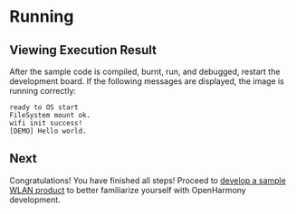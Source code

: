 # Running


## Viewing Execution Result

After the sample code is compiled, burnt, run, and debugged, restart the development board. If the following messages are displayed, the image is running correctly:

  
```
ready to OS start
FileSystem mount ok.
wifi init success!
[DEMO] Hello world.
```


## Next

Congratulations! You have finished all steps! Proceed to [develop a sample WLAN product](../guide/device-wlan-led-control.md) to better familiarize yourself with OpenHarmony development.
